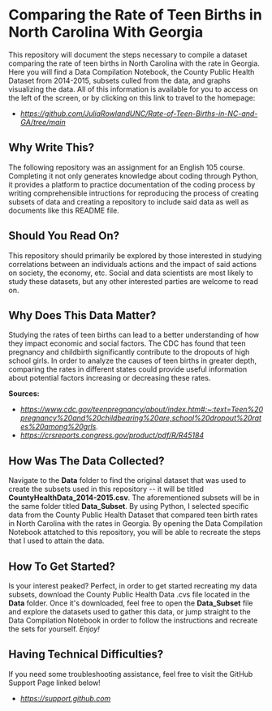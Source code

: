 # Comparing the Rate of Teen Births in North Carolina With Georgia
This repository will document the steps necessary to compile a dataset comparing the rate of teen births in North Carolina with the rate in Georgia. Here you will find a Data Compilation Notebook, the County Public Health Dataset from 2014-2015, subsets culled from the data, and graphs visualizing the data. All of this information is available for you to access on the left of the screen, or by clicking on this link to travel to the homepage:
  - *https://github.com/JuliaRowlandUNC/Rate-of-Teen-Births-in-NC-and-GA/tree/main*

## Why Write This?
The following repository was an assignment for an English 105 course. Completing it not only generates knowledge about coding through Python, it provides a platform to practice documentation of the coding process by writing comprehensible intructions for reproducing the process of creating subsets of data and creating a repository to include said data as well as documents like this README file.

## Should You Read On?
This repository should primarily be explored by those interested in studying correlations between an individuals actions and the impact of said actions on society, the economy, etc. Social and data scientists are most likely to study these datasets, but any other interested parties are welcome to read on.

## Why Does This Data Matter?

Studying the rates of teen births can lead to a better understanding of how they impact economic and social factors. The CDC has found that teen pregnancy and childbirth significantly contribute to the dropouts of high school girls. In order to analyze the causes of teen births in greater depth, comparing the rates in different states could provide useful information about potential factors increasing or decreasing these rates.

**Sources:**
  - *https://www.cdc.gov/teenpregnancy/about/index.htm#:~:text=Teen%20pregnancy%20and%20childbearing%20are,school%20dropout%20rates%20among%20grls.*
  - *https://crsreports.congress.gov/product/pdf/R/R45184*

## How Was The Data Collected?
Navigate to the **Data** folder to find the original dataset that was used to create the subsets used in this repository -- it will be titled **CountyHealthData_2014-2015.csv**. The aforementioned subsets will be in the same folder titled **Data_Subset**. By using Python, I selected specific data from the County Public Health Dataset that compared teen birth rates in North Carolina with the rates in Georgia. By opening the Data Compilation Notebook attatched to this repository, you will be able to recreate the steps that I used to attain the data.

## How To Get Started?
Is your interest peaked? Perfect, in order to get started recreating my data subsets, download the County Public Health Data .cvs file located in the **Data** folder. Once it's downloaded, feel free to open the **Data_Subset** file and explore the datasets used to gather this data, or jump straight to the Data Compilation Notebook in order to follow the instructions and recreate the sets for yourself. *Enjoy!*

## Having Technical Difficulties?
If you need some troubleshooting assistance, feel free to visit the GitHub Support Page linked below!
  - *https://support.github.com*
